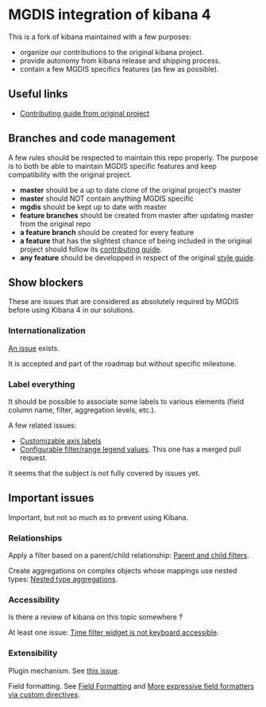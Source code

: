 # MGDIS integration of kibana 4

This is a fork of kibana maintained with a few purposes:

  - organize our contributions to the original kibana project.
  - provide autonomy from kibana release and shipping process.
  - contain a few MGDIS specifics features (as few as possible).

## Useful links

  - [Contributing guide from original project](https://github.com/elastic/kibana/blob/master/CONTRIBUTING.md)

## Branches and code management

A few rules should be respected to maintain this repo properly.
The purpose is to both be able to maintain MGDIS specific features and keep compatibility with the original project.

  - **master** should be a up to date clone of the original project's master
  - **master** should NOT contain anything MGDIS specific
  - **mgdis** should be kept up to date with master
  - **feature branches** should be created from master after updating master from the original repo
  - **a feature branch** should be created for every feature
  - **a feature** that has the slightest chance of being included in the original project should follow its [contributing guide](https://github.com/elastic/kibana/blob/master/CONTRIBUTING.md).
  - **any feature** should be developped in respect of the original [style guide](https://github.com/MGDIS/kibana/blob/mgdis/STYLEGUIDE.md).

## Show blockers

These are issues that are considered as absolutely required by MGDIS before using Kibana 4 in our solutions.

### Internationalization

[An issue](https://github.com/elastic/kibana/issues/706) exists.

It is accepted and part of the roadmap but without specific milestone.

### Label everything

It should be possible to associate some labels to various elements (field column name, filter, aggregation levels, etc.).

A few related issues:
  - [Customizable axis labels](https://github.com/elastic/kibana/issues/2386)
  - [Configurable filter/range legend values](https://github.com/elastic/kibana/issues/2245). This one has a merged pull request.

It seems that the subject is not fully covered by issues yet.

## Important issues

Important, but not so much as to prevent using Kibana.

### Relationships

Apply a filter based on a parent/child relationship: [Parent and child filters](https://github.com/elastic/kibana/issues/3730).

Create aggregations on complex objects whose mappings use nested types: [Nested type aggregations](https://github.com/elastic/kibana/issues/1084).

### Accessibility

Is there a review of kibana on this topic somewhere ?

At least one issue: [Time filter widget is not keyboard accessible](https://github.com/elastic/kibana/issues/4362).

### Extensibility

Plugin mechanism. See [this issue](https://github.com/elastic/kibana/issues/3424).

Field formatting. See [Field Formatting](https://github.com/elastic/kibana/issues/1543) and [More expressive field formatters via custom directives](https://github.com/elastic/kibana/issues/4361).
